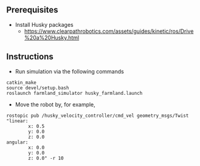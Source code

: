 ## Prerequisites

- Install Husky packages
    - https://www.clearpathrobotics.com/assets/guides/kinetic/ros/Drive%20a%20Husky.html

## Instructions

- Run simulation via the following commands

```
catkin_make
source devel/setup.bash
roslaunch farmland_simulator husky_farmland.launch
```

- Move the robot by, for example,

```
rostopic pub /husky_velocity_controller/cmd_vel geometry_msgs/Twist "linear:
        x: 0.5
        y: 0.0
        z: 0.0
angular:
        x: 0.0
        y: 0.0
        z: 0.0" -r 10
```